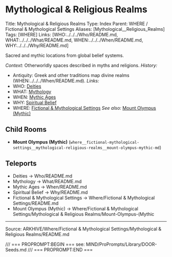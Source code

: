 # Mythological & Religious Realms

Title: Mythological & Religious Realms
Type: Index
Parent: WHERE / Fictional & Mythological Settings
Aliases: [Mythological__Religious_Realms]
Tags: [WHERE]
Links: [WHO:../../../Who/README.md, WHAT:../../../What/README.md, WHEN:../../../When/README.md, WHY:../../../Why/README.md]

Sacred and mythic locations from global belief systems.

_Context:_ Otherworldly spaces described in myths and religions.
_History:_
- Antiquity: Greek and other traditions map divine realms (WHEN:../../../When/README.md).
_Links:_
- WHO: [Deities](../../../Who/README.md)
- WHAT: [Mythology](../../../What/README.md)
- WHEN: [Mythic Ages](../../../When/README.md)
- WHY: [Spiritual Belief](../../../Why/README.md)
- WHERE: [Fictional & Mythological Settings](../README.md)
_See also:_ [Mount Olympus (Mythic)](Mount-Olympus-(Mythic).md)

## Child Rooms
- **Mount Olympus (Mythic)** (`where__fictional-mythological-settings__mythological-religious-realms__mount-olympus-mythic-md`)

## Teleports
- Deities → Who/README.md
- Mythology → What/README.md
- Mythic Ages → When/README.md
- Spiritual Belief → Why/README.md
- Fictional & Mythological Settings → Where/Fictional & Mythological Settings/README.md
- Mount Olympus (Mythic) → Where/Fictional & Mythological Settings/Mythological & Religious Realms/Mount-Olympus-(Mythic

---
Source: ARKHIVE/Where/Fictional & Mythological Settings/Mythological & Religious Realms/README.md

/// === PROPROMPT:BEGIN ===
see: MIND/ProPrompts/Library/DOOR-Seeds.md
/// === PROPROMPT:END ===
